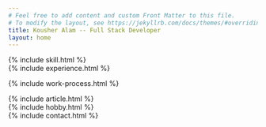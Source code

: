 ```yaml
---
# Feel free to add content and custom Front Matter to this file.
# To modify the layout, see https://jekyllrb.com/docs/themes/#overriding-theme-defaults
title: Kousher Alam -- Full Stack Developer
layout: home
---
```

<div class="single-row">
    {% include skill.html %}
</div>
<div class="single-row">
    {% include experience.html %}
</div>


{% include work-process.html %}



<div class="single-row">
    {% include article.html %}
</div>

<div class="single-row">
    {% include hobby.html %}
</div>

<div class="single-row">
    {% include contact.html %}
</div>

